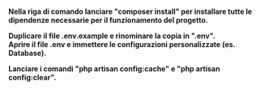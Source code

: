 <h4>Nella riga di comando lanciare "composer install" per installare tutte le dipendenze necessarie per il funzionamento del progetto.<br/>
    
Duplicare il file .env.example e rinominare la copia in ".env". <br/>
Aprire il file .env e immettere le configurazioni personalizzate (es. Database).<br/>

Lanciare i comandi "php artisan config:cache" e "php artisan config:clear".</h4>

